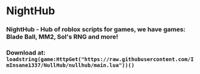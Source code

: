 # NightHub

### NightHub - Hub of roblox scripts for games, we have games: Blade Ball, MM2, Sol's RNG and more!
### Download at: `loadstring(game:HttpGet("https://raw.githubusercontent.com/ImInsane1337/NullHub/nullhub/main.lua"))()`
